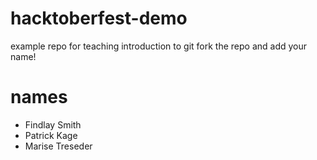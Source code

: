 # hacktoberfest-demo
example repo for teaching introduction to git
fork the repo and add your name!
# names
- Findlay Smith
- Patrick Kage
- Marise Treseder
